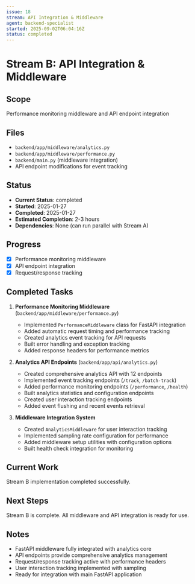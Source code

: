 ```yaml
---
issue: 18
stream: API Integration & Middleware
agent: backend-specialist
started: 2025-09-02T06:04:16Z
status: completed
---
```


# Stream B: API Integration & Middleware

## Scope
Performance monitoring middleware and API endpoint integration

## Files
- `backend/app/middleware/analytics.py`
- `backend/app/middleware/performance.py`
- `backend/main.py` (middleware integration)
- API endpoint modifications for event tracking

## Status
- **Current Status**: completed
- **Started**: 2025-01-27
- **Completed**: 2025-01-27
- **Estimated Completion**: 2-3 hours
- **Dependencies**: None (can run parallel with Stream A)

## Progress
- [x] Performance monitoring middleware
- [x] API endpoint integration
- [x] Request/response tracking

## Completed Tasks
1. **Performance Monitoring Middleware** (`backend/app/middleware/performance.py`)
   - Implemented `PerformanceMiddleware` class for FastAPI integration
   - Added automatic request timing and performance tracking
   - Created analytics event tracking for API requests
   - Built error handling and exception tracking
   - Added response headers for performance metrics

2. **Analytics API Endpoints** (`backend/app/api/analytics.py`)
   - Created comprehensive analytics API with 12 endpoints
   - Implemented event tracking endpoints (`/track`, `/batch-track`)
   - Added performance monitoring endpoints (`/performance`, `/health`)
   - Built analytics statistics and configuration endpoints
   - Created user interaction tracking endpoints
   - Added event flushing and recent events retrieval

3. **Middleware Integration System**
   - Created `AnalyticsMiddleware` for user interaction tracking
   - Implemented sampling rate configuration for performance
   - Added middleware setup utilities with configuration options
   - Built health check integration for monitoring

## Current Work
Stream B implementation completed successfully.

## Next Steps
Stream B is complete. All middleware and API integration is ready for use.

## Notes
- FastAPI middleware fully integrated with analytics core
- API endpoints provide comprehensive analytics management
- Request/response tracking active with performance headers
- User interaction tracking implemented with sampling
- Ready for integration with main FastAPI application
